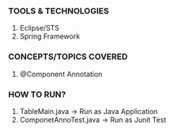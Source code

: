 ### TOOLS & TECHNOLOGIES
  1. Eclipse/STS
  2. Spring Framework

### CONCEPTS/TOPICS COVERED
  1. @Component Annotation

### HOW TO RUN?
  1. TableMain.java -> Run as Java Application
  2. ComponetAnnoTest.java -> Run as Junit Test
